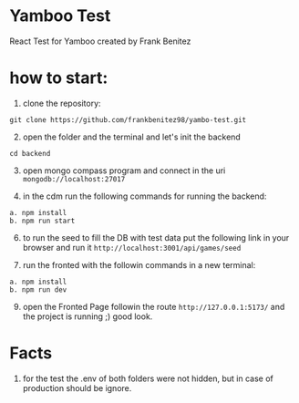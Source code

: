 # Yamboo Test

React Test for Yamboo
created by Frank Benitez

# how to start:

1. clone the repository:

```
git clone https://github.com/frankbenitez98/yambo-test.git
```

2. open the folder and the terminal and let's init the backend

```
cd backend
```

3. open mongo compass program and connect in the uri `mongodb://localhost:27017`

4. in the cdm run the following commands for running the backend:

```
a. npm install
b. npm run start
```

6. to run the seed to fill the DB with test data put the following link in your browser and run it `http://localhost:3001/api/games/seed`

7. run the fronted with the followin commands in a new terminal:

```
a. npm install
b. npm run dev
```

9. open the Fronted Page followin the route `http://127.0.0.1:5173/` and the project is running ;) good look.

# Facts

1. for the test the .env of both folders were not hidden, but in case of production should be ignore.
